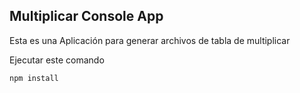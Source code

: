 ## Multiplicar Console App

Esta es una Aplicación para generar archivos de tabla de multiplicar

Ejecutar este comando

```
npm install
```